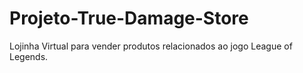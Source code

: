 # Projeto-True-Damage-Store
Lojinha Virtual para vender produtos relacionados ao jogo League of Legends.
